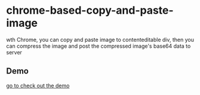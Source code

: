 # chrome-based-copy-and-paste-image
wth Chrome, you can copy and paste image to contenteditable div, then  you can compress the image and post the compressed image's base64 data to server

Demo
-----
[go to check out the demo](http://www.ruanjiawei.com/chrome-based-copy-and-paste-image/index.html)
